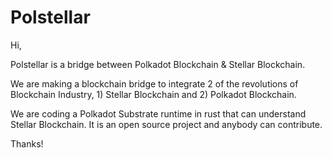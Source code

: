 # Polstellar

Hi,

Polstellar is a bridge between Polkadot Blockchain &amp; Stellar Blockchain.

We are making a blockchain bridge to integrate 2 of the revolutions of Blockchain Industry, 1) Stellar Blockchain and 2) Polkadot Blockchain.

We are coding a Polkadot Substrate runtime in rust that can understand Stellar Blockchain. It is an open source project and anybody can contribute.

Thanks!
